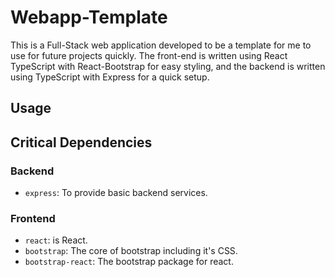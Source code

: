 # Webapp-Template

This is a Full-Stack web application developed to be a template for me to use for future projects quickly. The front-end is written using React TypeScript with React-Bootstrap for easy styling, and the backend is written using TypeScript with Express for a quick setup.

## Usage

## Critical Dependencies

### Backend
* `express`: To provide basic backend services.

### Frontend
* `react`: is React.
* `bootstrap`: The core of bootstrap including it's CSS.
* `bootstrap-react`: The bootstrap package for react.
